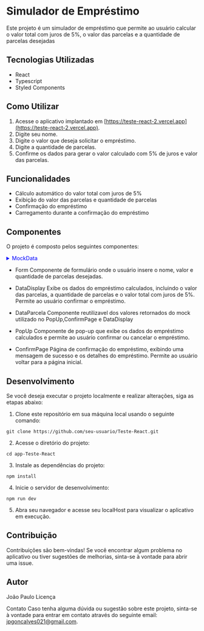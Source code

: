 # Simulador de Empréstimo
Este projeto é um simulador de empréstimo que permite ao usuário calcular o valor total com juros de 5%, o valor das parcelas e a quantidade de parcelas desejadas

## Tecnologias Utilizadas

- React
- Typescript
- Styled Components

## Como Utilizar

1. Acesse o aplicativo implantado em [https://teste-react-2.vercel.app](https://teste-react-2.vercel.app).
2. Digite seu nome.
3. Digite o valor que deseja solicitar o empréstimo.
4. Digite a quantidade de parcelas.
5. Confirme os dados para gerar o valor calculado com 5% de juros e valor das parcelas.

## Funcionalidades
- Cálculo automático do valor total com juros de 5%
- Exibição do valor das parcelas e quantidade de parcelas
- Confirmação do empréstimo
- Carregamento durante a confirmação do empréstimo

## Componentes
O projeto é composto pelos seguintes componentes:

<details>
  <summary style="color: blue;">MockData</summary>
  Responsável por simular uma requisição ao backend e fornecer os dados simulados para o simulador de empréstimo.
</details>

- Form
Componente de formulário onde o usuário insere o nome, valor e quantidade de parcelas desejadas.

- DataDisplay
Exibe os dados do empréstimo calculados, incluindo o valor das parcelas, a quantidade de parcelas e o valor total com juros de 5%. Permite ao usuário confirmar o empréstimo.

- DataParcela
Componente reutilizavel dos valores retornados do mock utilizado no PopUp,ConfirmPage e DataDisplay 

- PopUp
Componente de pop-up que exibe os dados do empréstimo calculados e permite ao usuário confirmar ou cancelar o empréstimo.

- ConfirmPage
Página de confirmação do empréstimo, exibindo uma mensagem de sucesso e os detalhes do empréstimo. Permite ao usuário voltar para a página inicial.

## Desenvolvimento

Se você deseja executar o projeto localmente e realizar alterações, siga as etapas abaixo:

1. Clone este repositório em sua máquina local usando o seguinte comando:

```shell
git clone https://github.com/seu-usuario/Teste-React.git
```

2. Acesse o diretório do projeto:

```shell
cd app-Teste-React
```

3. Instale as dependências do projeto:

```shell
npm install
```

4. Inicie o servidor de desenvolvimento:

```shell
npm run dev
```

5. Abra seu navegador e acesse seu localHost para visualizar o aplicativo em execução.

## Contribuição

Contribuições são bem-vindas! Se você encontrar algum problema no aplicativo ou tiver sugestões de melhorias, sinta-se à vontade para abrir uma issue.

## Autor

João Paulo
Licença

Contato
Caso tenha alguma dúvida ou sugestão sobre este projeto, sinta-se à vontade para entrar em contato através do seguinte email: jpgoncalves021@gmail.com.
